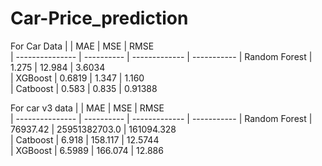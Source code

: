 # Car-Price_prediction

For Car Data
|                 |     MAE    |      MSE      |    RMSE     
| --------------- | ---------- | ------------- | ----------- 
|  Random Forest  |  1.275  |  12.984  |   3.6034  
|  XGBoost        |   0.6819        |   1.347   |   1.160   
|  Catboost       |  0.583  |  0.835  |   0.91388 

For car v3 data
|                 |     MAE    |      MSE      |    RMSE     
| --------------- | ---------- | ------------- | ----------- 
|  Random Forest  |  76937.42  |  25951382703.0 |   161094.328  
|  Catboost           |   6.918        |  158.117   |   12.5744   
|  XGBoost       |  6.5989  |  166.074  |   12.886 
